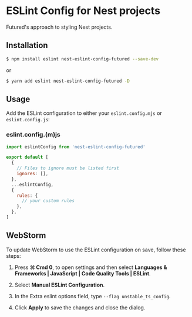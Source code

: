 # ESLint Config for Nest projects

Futured's approach to styling Nest projects.

## Installation

```bash
$ npm install eslint nest-eslint-config-futured --save-dev
```

or 

```bash
$ yarn add eslint nest-eslint-config-futured -D
```

## Usage

Add the ESLint configuration to either your `eslint.config.mjs` or `eslint.config.js`:

### eslint.config.(m)js

```js
import eslintConfig from 'nest-eslint-config-futured'

export default [
  {
    // Files to ignore must be listed first
    ignores: [], 
  },
  ...eslintConfig,
  {
    rules: {
      // your custom rules
    },
  },
]
```

## WebStorm

To update WebStorm to use the ESLint configuration on save, follow these steps:

1. Press **⌘ Сmd 0**, to open settings and then select **Languages & Frameworks | JavaScript | Code Quality Tools | ESLint**.

2. Select **Manual ESLint Configuration**.

3. In the Extra eslint options field, type `--flag unstable_ts_config`.

4. Click **Apply** to save the changes and close the dialog.